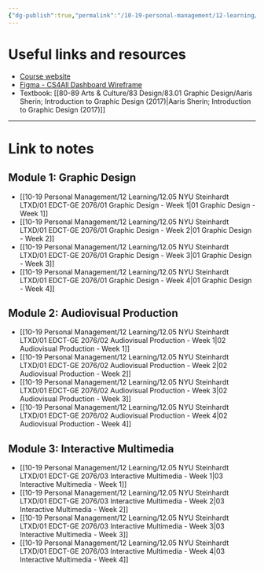 ```yaml
---
{"dg-publish":true,"permalink":"/10-19-personal-management/12-learning/12-05-nyu-steinhardt-ltxd/01-edct-ge-2076/01-edct-ge-2076/"}
---
```



# Useful links and resources 

- [Course website](https://brightspace.nyu.edu/d2l/home/289530)
- [Figma - CS4All Dashboard Wireframe](https://www.figma.com/file/PUz9shnGiV6FcfMbwEpPlb/CS4All-Data-Dashboard-Wireframe?type=design&node-id=709473-450&t=1BYO4oPs5VLnQj9O-0)
- Textbook: [[80-89 Arts & Culture/83 Design/83.01 Graphic Design/Aaris Sherin; Introduction to Graphic Design (2017)\|Aaris Sherin; Introduction to Graphic Design (2017)]]

---
# Link to notes

## Module 1: Graphic Design

- [[10-19 Personal Management/12 Learning/12.05 NYU Steinhardt LTXD/01 EDCT-GE 2076/01 Graphic Design - Week 1\|01 Graphic Design - Week 1]]
- [[10-19 Personal Management/12 Learning/12.05 NYU Steinhardt LTXD/01 EDCT-GE 2076/01 Graphic Design - Week 2\|01 Graphic Design - Week 2]]
- [[10-19 Personal Management/12 Learning/12.05 NYU Steinhardt LTXD/01 EDCT-GE 2076/01 Graphic Design - Week 3\|01 Graphic Design - Week 3]]
- [[10-19 Personal Management/12 Learning/12.05 NYU Steinhardt LTXD/01 EDCT-GE 2076/01 Graphic Design - Week 4\|01 Graphic Design - Week 4]]

## Module 2: Audiovisual Production

- [[10-19 Personal Management/12 Learning/12.05 NYU Steinhardt LTXD/01 EDCT-GE 2076/02 Audiovisual Production - Week 1\|02 Audiovisual Production - Week 1]]
- [[10-19 Personal Management/12 Learning/12.05 NYU Steinhardt LTXD/01 EDCT-GE 2076/02 Audiovisual Production - Week 2\|02 Audiovisual Production - Week 2]]
- [[10-19 Personal Management/12 Learning/12.05 NYU Steinhardt LTXD/01 EDCT-GE 2076/02 Audiovisual Production - Week 3\|02 Audiovisual Production - Week 3]]
- [[10-19 Personal Management/12 Learning/12.05 NYU Steinhardt LTXD/01 EDCT-GE 2076/02 Audiovisual Production - Week 4\|02 Audiovisual Production - Week 4]]

## Module 3: Interactive Multimedia

- [[10-19 Personal Management/12 Learning/12.05 NYU Steinhardt LTXD/01 EDCT-GE 2076/03 Interactive Multimedia - Week 1\|03 Interactive Multimedia - Week 1]]
- [[10-19 Personal Management/12 Learning/12.05 NYU Steinhardt LTXD/01 EDCT-GE 2076/03 Interactive Multimedia - Week 2\|03 Interactive Multimedia - Week 2]]
- [[10-19 Personal Management/12 Learning/12.05 NYU Steinhardt LTXD/01 EDCT-GE 2076/03 Interactive Multimedia - Week 3\|03 Interactive Multimedia - Week 3]]
- [[10-19 Personal Management/12 Learning/12.05 NYU Steinhardt LTXD/01 EDCT-GE 2076/03 Interactive Multimedia - Week 4\|03 Interactive Multimedia - Week 4]]


